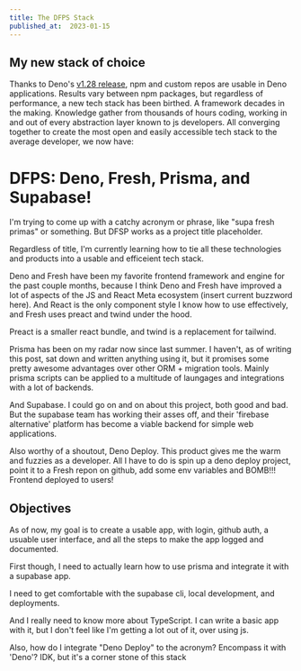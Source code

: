 ```yaml
---
title: The DFPS Stack
published_at:  2023-01-15
---
```


## My new stack of choice

Thanks to Deno's [v1.28 release](https://deno.com/blog/v1.28), npm and custom repos are usable in Deno applications. Results vary between npm packages, but regardless of performance, a new tech stack has been birthed. A framework decades in the making. Knowledge gather from thousands of hours coding, working in and out of every abstraction layer known to js developers. All converging together to create the most open and easily accessible tech stack to the average developer, we now have:

# DFPS: Deno, Fresh, Prisma, and Supabase!

I'm trying to come up with a catchy acronym or phrase, like "supa fresh primas" or something. But DFSP works as a project title placeholder.

Regardless of title, I'm currently learning how to tie all these technologies and products into a usable and efficeient tech stack. 

Deno and Fresh have been my favorite frontend framework and engine for the past couple months, because I think Deno and Fresh have improved a lot of 
aspects of the JS and React Meta ecosystem (insert current buzzword here). And React is the only component style I know how to use effectively, and Fresh uses preact and twind under the hood. 

Preact is a smaller react bundle, and twind is a replacement for tailwind.

Prisma has been on my radar now since last summer. I haven't, as of writing this post, sat down and written anything using it, 
but it promises some pretty awesome advantages over other ORM + migration tools. Mainly prisma scripts can be applied to a multitude of laungages and integrations with a lot of backends.

And Supabase. I could go on and on about this project, both good and bad. But the supabase team has working their asses off, and their 'firebase alternative' 
platform has become a viable backend for simple web applications.

Also worthy of a shoutout, Deno Deploy. This product gives me the warm and fuzzies as a developer. All I have to do is spin up a deno deploy project, point it to
 a Fresh repon on github, add some env variables and BOMB!!! Frontend deployed to users!

## Objectives

As of now, my goal is to create a usable app, with login, github auth, a usuable user interface, and all the steps to make the app logged and documented.

First though, I need to actually learn how to use prisma and integrate it with a supabase app.

I need to get comfortable with the supabase cli, local development, and deployments.

And I really need to know more about TypeScript. I can write a basic app with it, but I don't feel like I'm getting a lot out of it, over using js.

Also, how do I integrate "Deno Deploy" to the acronym? Encompass it with 'Deno'? IDK, but it's a corner stone of this stack 
